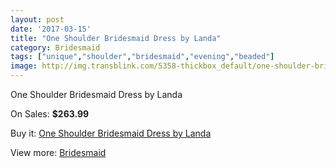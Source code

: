 ```yaml
---
layout: post
date: '2017-03-15'
title: "One Shoulder Bridesmaid Dress by Landa"
category: Bridesmaid
tags: ["unique","shoulder","bridesmaid","evening","beaded"]
image: http://img.transblink.com/5358-thickbox_default/one-shoulder-bridesmaid-dress-by-landa.jpg
---
```

One Shoulder Bridesmaid Dress by Landa

On Sales: **$263.99**
<a href="https://www.transblink.com/en/bridesmaid/1716-one-shoulder-bridesmaid-dress-by-landa.html"><amp-img layout="responsive" width="600" height="600" src="//img.transblink.com/5358-thickbox_default/one-shoulder-bridesmaid-dress-by-landa.jpg" alt="One Shoulder Bridesmaid Dress by Landa 0" /></a>
<a href="https://www.transblink.com/en/bridesmaid/1716-one-shoulder-bridesmaid-dress-by-landa.html"><amp-img layout="responsive" width="600" height="600" src="//img.transblink.com/5359-thickbox_default/one-shoulder-bridesmaid-dress-by-landa.jpg" alt="One Shoulder Bridesmaid Dress by Landa 1" /></a>

Buy it: [One Shoulder Bridesmaid Dress by Landa](https://www.transblink.com/en/bridesmaid/1716-one-shoulder-bridesmaid-dress-by-landa.html "One Shoulder Bridesmaid Dress by Landa")

View more: [Bridesmaid](https://www.transblink.com/en/4-bridesmaid "Bridesmaid")
